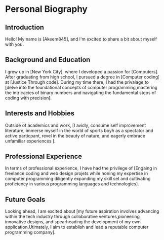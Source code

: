 # Personal Biography

## Introduction
Hello! My name is [Akeem845], and I'm excited to share a bit about myself with you.

## Background and Education
I grew up in [New York City], where I developed a passion for [Computers]. After graduating from high school, I pursued a degree in [Computer coding] at [Justice Through code]. During my time there, I had the privalage to [delve into the foundational concepts of computer programming,mastering the intricacies of binary numbers and navigating the fundamental steps of coding with precision].

## Interests and Hobbies
Outside of academics and work, [I avidly, consume self improvement literature, immerse myself in the world of sports boyh as a spectator and active particpant, revel in the beauty of nature, and eagerly embrace unfamiliar experiences ].

## Professional Experience
In terms of professional experience, I have had the privilege of [Engaing in freelance coding and web design projets while honing my expertise in computer programming diligently expanding my skill set and cultivating proficiency in various programming languages and technologies]. 

## Future Goals
Looking ahead, I am excited about [my future aspiration involves advancing within the tech industry through colloborative ventures,pioneering innovative designs, and spearheading the development of my own application.Utimately, I aim to establish and lead a reputable computer programming company]. 

